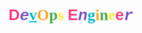 # <span style="color:#FF4081; font-family: 'Arial'; font-weight: bold;">D</span><span style="color:#7E57C2; font-family: 'Courier New'; font-style: italic;">e</span><span style="color:#00BCD4; font-family: 'Georgia'; text-decoration: underline;">v</span><span style="color:#FFA726; font-family: 'Verdana';">O</span><span style="color:#4CAF50; font-family: 'Comic Sans MS';">p</span><span style="color:#FFEB3B; font-family: 'Impact';">s</span> <span style="color:#FF4081; font-family: 'Arial'; font-weight: bold;">E</span><span style="color:#7E57C2; font-family: 'Courier New'; font-style: italic;">n</span><span style="color:#00BCD4; font-family: 'Georgia'; text-decoration: underline;">g</span><span style="color:#FFA726; font-family: 'Verdana';">i</span><span style="color:#4CAF50; font-family: 'Comic Sans MS';">n</span><span style="color:#FFEB3B; font-family: 'Impact';">e</span><span style="color:#FF4081; font-family: 'Arial'; font-weight: bold;">e</span><span style="color:#7E57C2; font-family: 'Courier New'; font-style: italic;">r</span>

